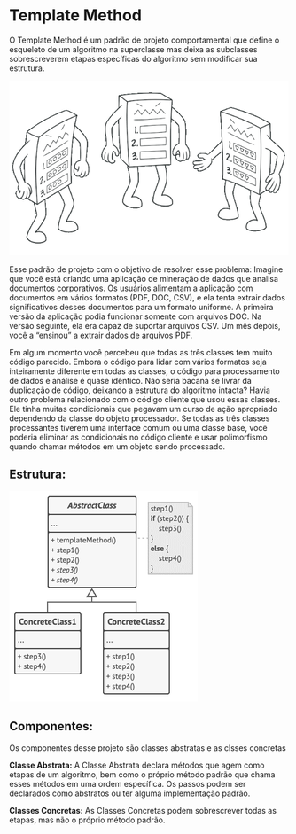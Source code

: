 # Template Method
O Template Method é um padrão de projeto comportamental que define o esqueleto de um algoritmo na superclasse mas deixa as subclasses sobrescreverem etapas específicas do algoritmo sem modificar sua estrutura. 

![](https://github.com/victor-santana/Padroes-de-Projeto/blob/master/Padroes%20de%20Projetos/Template%20Method/imgTemDe.png)

Esse padrão de projeto com o objetivo de resolver esse problema: 
Imagine que você está criando uma aplicação de mineração de dados que analisa documentos corporativos. Os usuários alimentam a aplicação com documentos em vários formatos (PDF, DOC, CSV), e ela tenta extrair dados significativos desses documentos para um formato uniforme.
A primeira versão da aplicação podia funcionar somente com arquivos DOC. Na versão seguinte, ela era capaz de suportar arquivos CSV. Um mês depois, você a “ensinou” a extrair dados de arquivos PDF.

Em algum momento você percebeu que todas as três classes tem muito código parecido. Embora o código para lidar com vários formatos seja inteiramente diferente em todas as classes, o código para processamento de dados e análise é quase idêntico. Não seria bacana se livrar da duplicação de código, deixando a estrutura do algoritmo intacta?
Havia outro problema relacionado com o código cliente que usou essas classes. Ele tinha muitas condicionais que pegavam um curso de ação apropriado dependendo da classe do objeto processador. Se todas as três classes processantes tiverem uma interface comum ou uma classe base, você poderia eliminar as condicionais no código cliente e usar polimorfismo quando chamar métodos em um objeto sendo processado.


## Estrutura:
![](https://github.com/victor-santana/Padroes-de-Projeto/blob/master/Padroes%20de%20Projetos/Template%20Method/TemMetEst.png)

## Componentes:
Os componentes desse projeto são classes abstratas e as clsses concretas


**Classe Abstrata:**
A Classe Abstrata declara métodos que agem como etapas de um algoritmo, bem como o próprio método padrão que chama esses métodos em uma ordem específica. Os passos podem ser declarados como abstratos ou ter alguma implementação padrão.


**Classes Concretas:**
As Classes Concretas podem sobrescrever todas as etapas, mas não o próprio método padrão.
